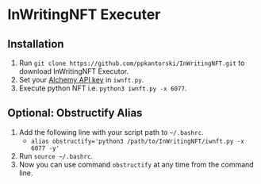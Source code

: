 # InWritingNFT Executer
## Installation
1. Run `git clone https://github.com/ppkantorski/InWritingNFT.git` to download InWritingNFT Executor.
2. Set your [Alchemy API key](https://www.alchemy.com/) in `iwnft.py`.
3. Execute python NFT i.e. `python3 iwnft.py -x 6077`.

## Optional: Obstructify Alias
1. Add the following line with your script path to `~/.bashrc`.
   - ```alias obstructify='python3 /path/to/InWritingNFT/iwnft.py -x 6077 -y'```
2. Run `source ~/.bashrc`.
3. Now you can use command `obstructify` at any time from the command line.
